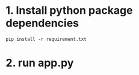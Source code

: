 
# 1. Install python package dependencies  

```
pip install -r requirement.txt
```

# 2. run app.py
